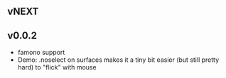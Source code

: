 ## vNEXT

## v0.0.2

* famono support
* Demo: .noselect on surfaces makes it a tiny bit easier (but still pretty
  hard) to "flick" with mouse
